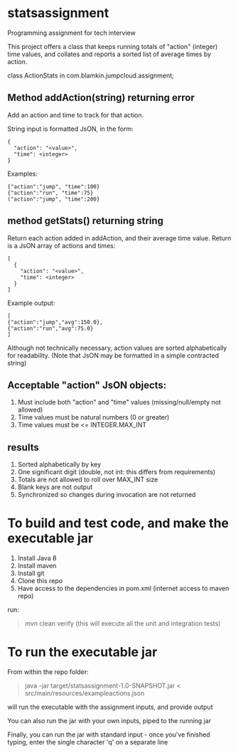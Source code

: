 # statsassignment

Programming assignment for tech interview

This project offers a class that keeps running totals of "action" (integer) time values, and collates and reports a sorted list of average times by action.

class ActionStats
in com.blamkin.jumpcloud.assignment;

## Method addAction(string) returning error
Add an action and time to track for that action.

String input is formatted JsON, in the form:
```
{
  "action": "<value>",
  "time": <integer>
}
```

Examples:
```
{"action":"jump", "time":100}
{"action":"run", "time":75}
("action":"jump", "time":200}
```

## method getStats() returning string
Return each action added in addAction, and their average time value.
Return is a JsON array of actions and times:
```
[
  {
    "action": "<value>",
    "time": <integer>  
  }
]
```

Example output:
```
[
{"action":"jump","avg":150.0},
{"action":"run","avg":75.0}
]
```

Although not technically necessary, action values are sorted alphabetically for readability.
(Note that JsON may be formatted in a simple contracted string)

## Acceptable "action" JsON objects:
1) Must include both "action" and "time" values (missing/null/empty not allowed)
2) Time values must be natural numbers (0 or greater)
3) Time values must be <= INTEGER.MAX_INT

## results
1) Sorted alphabetically by key
2) One significant digit (double, not int: this differs from requirements)
3) Totals are not allowed to roll over MAX_INT size
4) Blank keys are not output
5) Synchronized so changes during invocation are not returned 

# To build and test code, and make the executable jar
1) Install Java 8
2) Install maven
3) Install git
4) Clone this repo 
5) Have access to the dependencies in pom.xml (internet access to maven repo)

run:
> mvn clean verify (this will execute all the unit and integration tests)

# To run the executable jar
From within the repo folder:

> java -jar target/statsassignment-1.0-SNAPSHOT.jar < src/main/resources/exampleactions.json

will run the executable with the assignment inputs, and provide output

You can also run the jar with your own inputs, piped to the running jar

Finally, you can run the jar with standard input - once you've finished typing, enter the single character 'q' on a separate line



